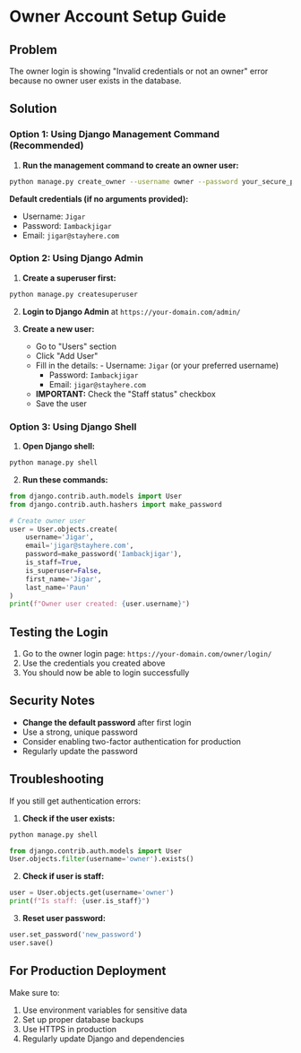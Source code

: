 # Owner Account Setup Guide

## Problem
The owner login is showing "Invalid credentials or not an owner" error because no owner user exists in the database.

## Solution

### Option 1: Using Django Management Command (Recommended)

1. **Run the management command to create an owner user:**

```bash
python manage.py create_owner --username owner --password your_secure_password --email owner@stayhere.com
```

**Default credentials (if no arguments provided):**
- Username: `Jigar`
- Password: `Iambackjigar`
- Email: `jigar@stayhere.com`

### Option 2: Using Django Admin

1. **Create a superuser first:**
```bash
python manage.py createsuperuser
```

2. **Login to Django Admin** at `https://your-domain.com/admin/`

3. **Create a new user:**
   - Go to "Users" section
   - Click "Add User"
   - Fill in the details:
           - Username: `Jigar` (or your preferred username)
      - Password: `Iambackjigar`
      - Email: `jigar@stayhere.com`
   - **IMPORTANT:** Check the "Staff status" checkbox
   - Save the user

### Option 3: Using Django Shell

1. **Open Django shell:**
```bash
python manage.py shell
```

2. **Run these commands:**
```python
from django.contrib.auth.models import User
from django.contrib.auth.hashers import make_password

# Create owner user
user = User.objects.create(
    username='Jigar',
    email='jigar@stayhere.com',
    password=make_password('Iambackjigar'),
    is_staff=True,
    is_superuser=False,
    first_name='Jigar',
    last_name='Paun'
)
print(f"Owner user created: {user.username}")
```

## Testing the Login

1. Go to the owner login page: `https://your-domain.com/owner/login/`
2. Use the credentials you created above
3. You should now be able to login successfully

## Security Notes

- **Change the default password** after first login
- Use a strong, unique password
- Consider enabling two-factor authentication for production
- Regularly update the password

## Troubleshooting

If you still get authentication errors:

1. **Check if the user exists:**
```bash
python manage.py shell
```
```python
from django.contrib.auth.models import User
User.objects.filter(username='owner').exists()
```

2. **Check if user is staff:**
```python
user = User.objects.get(username='owner')
print(f"Is staff: {user.is_staff}")
```

3. **Reset user password:**
```python
user.set_password('new_password')
user.save()
```

## For Production Deployment

Make sure to:
1. Use environment variables for sensitive data
2. Set up proper database backups
3. Use HTTPS in production
4. Regularly update Django and dependencies
